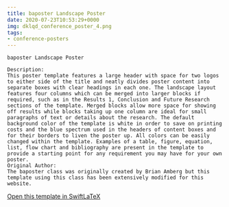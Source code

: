 ```yaml
---
title: baposter Landscape Poster
date: 2020-07-23T10:53:29+0000
img: dklqd_conference_poster_4.png
tags:
- conference-posters
---
```

```
baposter Landscape Poster

Description:
This poster template features a large header with space for two logos to either side of the title and neatly divides poster content into separate boxes with clear headings in each one. The landscape layout features four columns which can be merged into larger blocks if required, such as in the Results 1, Conclusion and Future Research sections of the template. Merged blocks allow more space for showing off results while blocks taking up one column are ideal for small paragraphs of text or details about the research. The default background color of the template is white in order to save on printing costs and the blue spectrum used in the headers of content boxes and for their borders to liven the poster up. All colors can be easily changed within the template. Examples of a table, figure, equation, list, flow chart and bibliography are present in the template to provide a starting point for any requirement you may have for your own poster.
Original Author:
The baposter class was originally created by Brian Amberg but this template using this class has been extensively modified for this website.
```
[Open this template in SwiftLaTeX](https://www.swiftlatex.com/project.html?import=https://swiftlatex.github.io/LaTeXBoilerPlate/zips/mpvgq_conference_poster_4.zip&import_name=baposter%20Landscape%20Poster)
